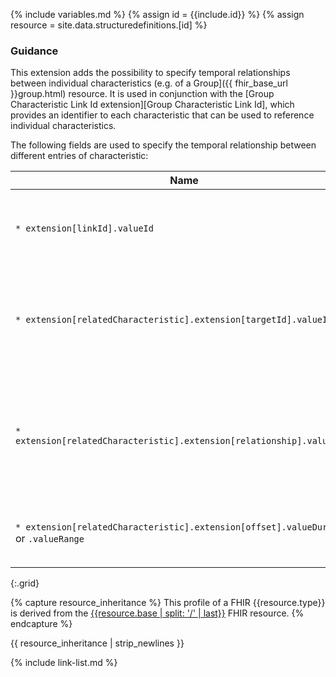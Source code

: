 {% include variables.md %}
{% assign id = {{include.id}} %}
{% assign resource = site.data.structuredefinitions.[id] %}

### Guidance

This extension adds the possibility to specify temporal relationships between individual characteristics (e.g. of a Group]({{ fhir_base_url }}group.html) resource. It is used in conjunction with the [Group Characteristic Link Id extension][Group Characteristic Link Id], which provides an identifier to each characteristic that can be used to reference individual characteristics.

The following fields are used to specify the temporal relationship between different entries of characteristic:

| Name | Description | Required |
| ---- | ----------- | -------- |
| `* extension[linkId].valueId` | The [linkId][Group Characteristic Link Id] of the current characteristic | no (only if it should be referenced) |
| `* extension[relatedCharacteristic].extension[targetId].valueId` | The [linkId][Group Characteristic Link Id] to which a temporal relationship is specified | yes |
| `* extension[relatedCharacteristic].extension[relationship].valueCode` | Type of relationship from [Characteristic Relationship Type value set][VS Characteristic Relationship Type] | yes |
| `* extension[relatedCharacteristic].extension[offset].valueDuration` or `.valueRange` | Duration or Range describing the temporal relationship | no |
{:.grid}

{% capture resource_inheritance %}
This profile of a FHIR {{resource.type}} is derived from the [{{resource.base | split: '/' | last}}]({{resource.base}}) FHIR resource.
{% endcapture %}

{{ resource_inheritance | strip_newlines }}

{% include link-list.md %}
